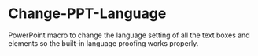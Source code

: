 # Change-PPT-Language
PowerPoint macro to change the language setting of all the text boxes and elements so the built-in language proofing works properly.
